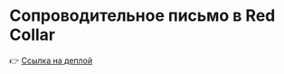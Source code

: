 # Сопроводительное письмо в Red Collar

👉 [Ссылка на деплой](https://cover-letter-gamma.vercel.app/) 